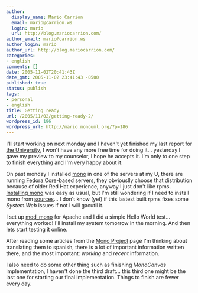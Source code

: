 ```yaml
---
author:
  display_name: Mario Carrion
  email: mario@carrion.ws
  login: mario
  url: http://blog.mariocarrion.com/
author_email: mario@carrion.ws
author_login: mario
author_url: http://blog.mariocarrion.com/
categories:
- english
comments: []
date: 2005-11-02T20:41:43Z
date_gmt: 2005-11-02 23:41:43 -0500
published: true
status: publish
tags:
- personal
- english
title: Getting ready
url: /2005/11/02/getting-ready-2/
wordpress_id: 186
wordpress_url: http://mario.monouml.org/?p=186
---
```


<p>I'll start working on next monday and I haven't yet finished my last report for <a href="http://www.itver.edu.mx">the University</a>, I won't have any more free time for doing it... yesterday I gave my preview to my counselor, I hope he accepts it. I'm only to one step to finish everything and I'm very happy about it.</p>
<p>On past monday I installed <a href="http://www.mono-project.com">mono</a> in one of the servers at my U, there are running <a href="http://fedora.redhat.com/">Fedora Core</a>-based servers, they obviouslly choose that distribution because of older Red Hat experience, anyway I just don't like rpms. <a href="http://www.go-mono.com/download/fedora-3-i386/">Installing mono</a> was easy as usual, but I'm still wondering if I need to install mono from <a href="http://go-mono.com/sources/">sources</a>... I don't know (yet) if this lastest built rpms fixes some <em>System.Web</em> issues if not I will gacutil it. </p>
<p>I set up <a href="http://www.mono-project.com/Mod_mono">mod_mono</a> for Apache and I did a simple Hello World test... everything worked! I'll install my system tomorrow in the morning. And then lets start testing it online.</p>
<p>After reading some articles from the <a href="http://www.mono-project.com">Mono Project</a> page I'm thinking about translating them to spanish, there is a lot of important information written there, and the most important: <em>working</em> and <em>recent</em> information.</p>
<p>I also need to do some other thing such as finishing <em>MonoCanvas</em> implementation, I haven't done the third draft... this third one might be the last one for starting our final implementation. Things to finish are fewer every day.</p>
